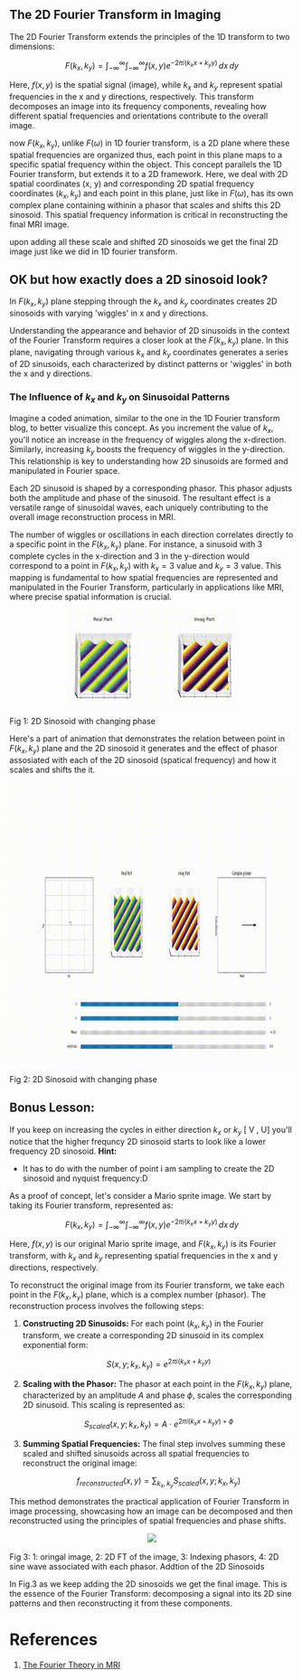 ## The 2D Fourier Transform in Imaging

The 2D Fourier Transform extends the principles of the 1D transform to two dimensions:

$$F(k_x, k_y) = \int_{-\infty}^{\infty} \int_{-\infty}^{\infty} f(x, y) e^{-2\pi i(k_xx + k_yy)} \, dx \, dy$$

Here, $f(x, y)$ is the spatial signal (image), while $k_x$ and $k_y$ represent spatial frequencies in the x and y directions, respectively. This transform decomposes an image into its frequency components, revealing how different spatial frequencies and orientations contribute to the overall image.

now $F(k_x, k_y)$, unlike $F(\omega)$ in 1D fourier transform,  is a 2D plane where these spatial frequencies are organized thus, each point in this plane maps to a specific spatial frequency within the object. This concept parallels the 1D Fourier transform, but extends it to a 2D framework. Here, we deal with 2D spatial coordinates (x, y) and corresponding 2D spatial frequency coordinates $(k_x, k_y )$ and each point in this plane, just like in $F(\omega)$, has its own complex plane containing withinin a phasor that scales and shifts this 2D sinosoid. This spatial frequency information is critical in reconstructing the final MRI image.

upon adding all these scale and shifted 2D sinosoids we get the final 2D image just like we did in 1D fourier transform.


## OK but how exactly does a 2D sinosoid look?

In $F(k_x, k_y)$ plane stepping through the $k_x$ and $k_y$ coordinates creates 2D sinosoids  with varying 'wiggles' in x and y directions.

Understanding the appearance and behavior of 2D sinusoids in the context of the Fourier Transform requires a closer look at the $F(k_x, k_y)$ plane. In this plane, navigating through various $k_x$ and $k_y$ coordinates generates a series of 2D sinusoids, each characterized by distinct patterns or 'wiggles' in both the x and y directions.

### The Influence of $k_x$ and $k_y$ on Sinusoidal Patterns

Imagine a coded animation, similar to the one in the 1D Fourier transform blog, to better visualize this concept. As you increment the value of $k_x$, you'll notice an increase in the frequency of wiggles along the x-direction. Similarly, increasing $k_y$ boosts the frequency of wiggles in the y-direction. This relationship is key to understanding how 2D sinusoids are formed and manipulated in Fourier space.

Each 2D sinusoid is  shaped by a corresponding phasor. This phasor adjusts both the amplitude and phase of the sinusoid. The resultant effect is a versatile range of sinusoidal waves, each uniquely contributing to the overall image reconstruction process in MRI.

The number of wiggles or oscillations in each direction correlates directly to a specific point in the $F(k_x, k_y)$ plane. For instance, a sinusoid with 3 complete cycles  in the x-direction and 3 in the y-direction would correspond to a point in $F(k_x, k_y)$ with $k_x =3$ value and $k_y =3$ value. This mapping is fundamental to how spatial frequencies are represented and manipulated in the Fourier Transform, particularly in applications like MRI, where precise spatial information is crucial.

<p align ="center">
<img src="./2D_sin.gif" width="300" >
 <figcaption>Fig 1: 2D Sinosoid with changing phase  </figcaption>
</p>

Here's a part of animation that demonstrates the relation between point in $F(k_x, k_y)$ plane and the 2D sinosoid it generates and the effect of phasor assosiated with each of the 2D sinosoid (spatical frequency) and how it scales and shifts the it.


<p align ="center">
<img src="./FT_2D.gif" height="500" >
 <figcaption>Fig 2: 2D Sinosoid with changing phase  </figcaption>
</p>

## Bonus Lesson:

If you keep on increasing the cycles in either direction  $k_x$ or $k_y$ [ V , U]  you'll notice that the higher frequncy 2D sinosoid starts to look like a lower frequency 2D sinosoid.
**Hint:** 
* It has to do with the number of point i am sampling to create the 2D sinosoid and nyquist frequency:D




As a proof of concept, let's consider a Mario sprite image. We start by taking its Fourier transform, represented as:

$$F(k_x, k_y) = \int_{-\infty}^{\infty} \int_{-\infty}^{\infty} f(x, y) e^{-2\pi i(k_x x + k_y y)} \, dx \, dy$$

Here, $f(x, y)$ is our original Mario sprite image, and $F(k_x, k_y)$ is its Fourier transform, with $k_x$ and $k_y$ representing spatial frequencies in the x and y directions, respectively.

To reconstruct the original image from its Fourier transform, we take each point in the $F(k_x, k_y)$ plane, which is a complex number (phasor). The reconstruction process involves the following steps:


1. **Constructing 2D Sinusoids:** For each point $(k_x, k_y)$ in the Fourier transform, we create a corresponding 2D sinusoid in its complex exponential form:

   $$S(x, y; k_x, k_y) = e^{2\pi i(k_x x + k_y y)}$$

2. **Scaling with the Phasor:** The phasor at each point in the $F(k_x, k_y)$ plane, characterized by an amplitude $A$ and phase $\phi$, scales the corresponding 2D sinusoid. This scaling is represented as:

   $$S_{scaled}(x, y; k_x, k_y) = A \cdot e^{2\pi i(k_x x + k_y y) + \phi}$$

3. **Summing Spatial Frequencies:** The final step involves summing these scaled and shifted sinusoids across all spatial frequencies to reconstruct the original image:

   $$f_{reconstructed}(x, y) = \sum_{k_x, k_y} S_{scaled}(x, y; k_x, k_y)$$

This method demonstrates the practical application of Fourier Transform in image processing, showcasing how an image can be decomposed and then reconstructed using the principles of spatial frequencies and phase shifts.

<p align ="center">
<img src="./mario_recons.gif" height="600" >
 <figcaption>Fig 3: 1: oringal image, 2: 2D FT of the image, 3: Indexing phasors, 4: 2D sine wave associated with each phasor. Addtion of the 2D Sinosoids  </figcaption>
</p>


In Fig.3 as we keep adding the 2D sinosoids we get the final image. This is the essence of the Fourier Transform: decomposing a signal into its 2D sine patterns and then reconstructing it from these components.

# References
1. [The Fourier Theory in MRI ](https://youtu.be/R_4GuyJTzMo?t=350)
